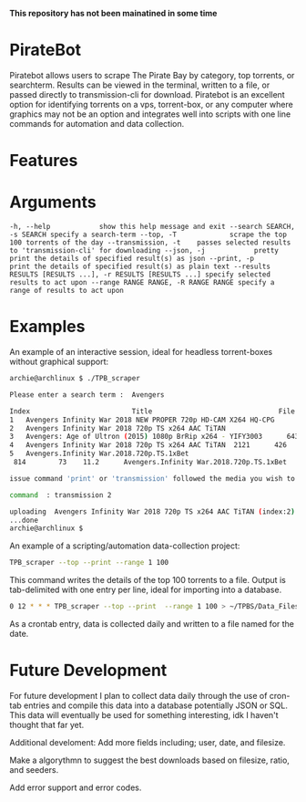 **This repository has not been mainatined in some time**


# PirateBot
Piratebot allows users to scrape The Pirate Bay by category, top torrents, or searchterm.  Results can be viewed in the terminal, written to a file, or passed directly to transmission-cli for download. Piratebot is an excellent option for identifying torrents on a vps, torrent-box, or any computer where graphics may not be an option and integrates well into scripts with one line commands for automation and data collection.
 
# Features

# Arguments
  `-h, --help            show this help message and exit
  --search SEARCH, -s SEARCH
                        specify a search-term
  --top, -T             scrape the top 100 torrents of the day
  --transmission, -t    passes selected results to 'transmission-cli' for downloading
  --json, -j            pretty print the details of specified result(s) as json
  --print, -p           print the details of specified result(s) as plain text
  --results RESULTS [RESULTS ...], -r RESULTS [RESULTS ...]
                        specify selected results to act upon
  --range RANGE RANGE, -R RANGE RANGE
                        specify a range of results to act upon`
                        
# Examples

An example of an interactive session, ideal for headless torrent-boxes without graphical support:
```bash
archie@archlinux $ ./TPB_scraper

Please enter a search term :  Avengers

Index                         Title                               File Size       Ratio Seeders  Leachers                  
1   Avengers Infinity War 2018 NEW PROPER 720p HD-CAM X264 HQ-CPG                   4.0 7817     1965           
2   Avengers Infinity War 2018 720p TS x264 AAC TiTAN                               3.  63021                      836     3.6      
3   Avengers: Age of Ultron (2015) 1080p BrRip x264 - YIFY3003      643     4.7     
4   Avengers Infinity War 2018 720p TS x264 AAC TiTAN  2121      426     5.0      
5   Avengers.Infinity War.2018.720p.TS.1xBet
 814        73    11.2      Avengers.Infinity War.2018.720p.TS.1xBet

issue command 'print' or 'transmission' followed the media you wish to act upon

command  : transmission 2 

uploading  Avengers Infinity War 2018 720p TS x264 AAC TiTAN (index:2)  magnet  to transmission
...done
archie@archlinux $
```

An example of a scripting/automation data-collection project: 
```bash
TPB_scraper --top --print --range 1 100
```
This command writes the details of the top 100 torrents to a file. Output is tab-delimited with one entry per line, ideal for importing into a database.
```bash
0 12 * * * TPB_scraper --top --print  --range 1 100 > ~/TPBS/Data_Files/$(date '+%Y-%m-%d')
```
As a crontab entry, data is collected daily and written to a file named for the date.

# Future Development
For future development I plan to collect data daily through the use of cron-tab entries and compile this data into a database potentially JSON or SQL. This data will eventually be used for something interesting, idk I haven't thought that far yet.

Additional develoment:
Add more fields including; user, date, and filesize.

Make a algorythmn to suggest the best downloads based on filesize, ratio, and seeders.

Add error support and error codes.


